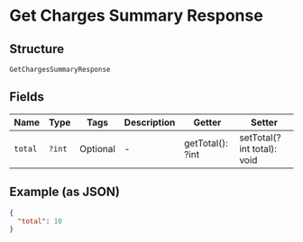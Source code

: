 
# Get Charges Summary Response

## Structure

`GetChargesSummaryResponse`

## Fields

| Name | Type | Tags | Description | Getter | Setter |
|  --- | --- | --- | --- | --- | --- |
| `total` | `?int` | Optional | - | getTotal(): ?int | setTotal(?int total): void |

## Example (as JSON)

```json
{
  "total": 10
}
```

